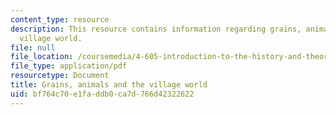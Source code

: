 ```yaml
---
content_type: resource
description: This resource contains information regarding grains, animals and the
  village world.
file: null
file_location: /coursemedia/4-605-introduction-to-the-history-and-theory-of-architecture-spring-2012/bf764c70e1faddb0ca7d766d42322622_MIT4_605S12_lec04.pdf
file_type: application/pdf
resourcetype: Document
title: Grains, animals and the village world
uid: bf764c70-e1fa-ddb0-ca7d-766d42322622
---
```

